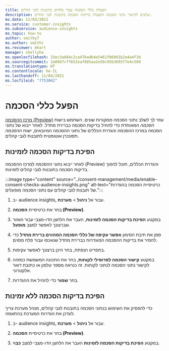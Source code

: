 ```yaml
---
title: הפעלת כללי הסכמה עבור פלחים בתובנות לגבי קהלים
description: שלבים לקישור נתוני הסכמה והפעלת בדיקות הסכמה בתובנות לגבי קהלים.
ms.date: 11/03/2021
ms.service: customer-insights
ms.subservice: audience-insights
ms.topic: how-to
author: smithy7
ms.author: smithc
ms.reviewer: mhart
manager: shellyha
ms.openlocfilehash: 33ec3a684c2ca47badb4e5461f069d1b2e4a4f3d
ms.sourcegitcommit: 2a0947cffb52eaf885aa2e50c95b3693f7e4c589
ms.translationtype: HT
ms.contentlocale: he-IL
ms.lasthandoff: 11/04/2021
ms.locfileid: "7753062"
---
```

# <a name="activate-consent-rules"></a>הפעל כללי הסכמה

[מרכז ההסכמה (Preview)](../consent-management/overview.md) עוזר לך לשלב נתוני הסכמה ממקורות שונים. השתמש בישות *הסכמה* המאוחדת כדי להחיל בדיקות הסכמה כברירת מחדל. לאחר ייבוא של נתוני הסכמה במרכז ההסכמה והגדרת הכללים של נתוני ההסכמה המיובאים, ישות *ההסכמה* תסונכרן אוטומטית לתובנות לגבי קהלים.

## <a name="enable-consent-checks"></a>הפיכת בדיקות הסכמה לזמינות

לאחר ייבוא נתוני ההסכמה למרכז ההסכמה (Preview) והגדרת הכללים, תוכל להפוך בדיקות הסכמה בתובנות לגבי קהלים לזמינות. 

:::image type="content" source="../consent-management/media/enable-consent-checks-audience-insights.png" alt-text="כרטיסיית הסכמה בהגדרות של תובנות לגבי קהלים עם נתוני הסכמה מופעלים.":::

1. ב- audience insights, עבור אל **ניהול** > **מערכת**.

1. בחר את כרטיסיית **הסכמה (Preview)**.

1. במקטע **הפיכת בדיקות הסכמה לזמינות**, העבר את הלחצן הדו-מצבי עבור האזור שברצונך לאפשר למצב **מופעל**.

1. סמן את תיבת הסימון **‏‫אפשר עקיפה של כללי הסכמה המהווים ברירת מחדל‬** כדי להסיר את בדיקות ההסכמה המוגדרות כברירת מחדל שנאכפו עבור פלח מסוים. 

1. בתפריט הנפתח, בחר היכן ברצונך לאפשר עקיפות.     

1. במקטע **‏‫קישור הסכמה לפרופילי לקוחות‬**, בחר את התכונה המשמשת כמזהה לקישור נתוני הסכמה לנתוני לקוחות. זה כנראה מספר טלפון או כתובת דואר אלקטרוני. 

1. בחר **שמור** כדי להחיל את ההגדרות.

## <a name="disable-consent-checks"></a>הפיכת בדיקות הסכמה ללא זמינות

כדי להפסיק את השימוש בנתוני הסכמה בתובנות לגבי קהלים, מנהל מערכת צריך לעדכן את הגדרות המערכת בהתאמה.

1. ב- audience insights, עבור אל **ניהול** > **מערכת**.

1. בחר את כרטיסיית **הסכמה (Preview)**.

1. במקטע **‏‫הפיכת בדיקות הסכמה לזמינות‬** העבר את הלחצן הדו-מצבי למצב **כבוי**.
